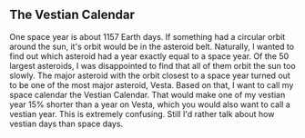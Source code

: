 ## The Vestian Calendar

One space year is about 1157 Earth days.  If something had a circular orbit around the sun, it's orbit would be in the asteroid belt.  Naturally, I wanted to find out which asteroid had a year exactly equal to a space year.  Of the 50 largest asteroids, I was disappointed to find that all of them orbit the sun too slowly.  The major asteroid with the orbit closest to a space year turned out to be one of the most major asteroid, Vesta.  Based on that, I want to call my space calendar the Vestian Calendar.  That would make one of my vestian year 15% shorter than a year on Vesta, which you would also want to call a vestian year.  This is extremely confusing.  Still I'd rather talk about how vestian days than space days.